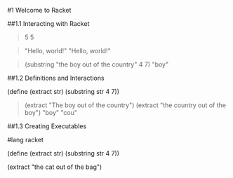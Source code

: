 #1 Welcome to Racket

##1.1 Interacting with Racket

> 5
5

> "Hello, world!"
"Hello, world!"

> (substring "the boy out of the country" 4 7)
"boy"

##1.2 Definitions and Interactions

 (define (extract str)
   (substring str 4 7)) 

> (extract "The boy out of the country")
> (extract "the country out of the boy")
"boy"
"cou"


##1.3 Creating Executables

#lang racket
 
(define (extract str)
  (substring str 4 7))
 
(extract "the cat out of the bag")